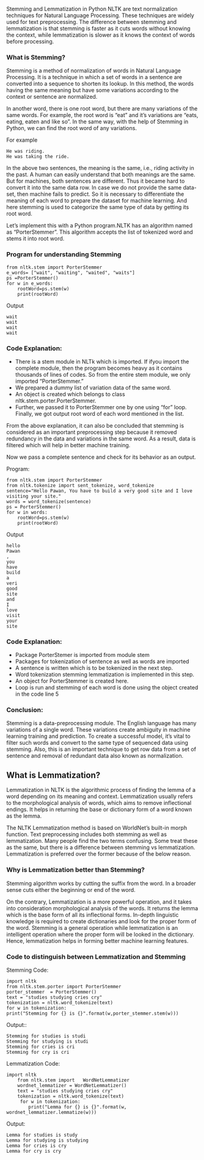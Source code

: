 

Stemming and Lemmatization in Python NLTK are text normalization techniques for Natural Language Processing. These techniques are widely used for text preprocessing. The difference between stemming and lemmatization is that stemming is faster as it cuts words without knowing the context, while lemmatization is slower as it knows the context of words before processing.

### What is Stemming?

Stemming is a method of normalization of words in Natural Language Processing. It is a technique in which a set of words in a sentence are converted into a sequence to shorten its lookup. In this method, the words having the same meaning but have some variations according to the context or sentence are normalized.

In another word, there is one root word, but there are many variations of the same words. For example, the root word is “eat” and it’s variations are “eats, eating, eaten and like so”. In the same way, with the help of Stemming in Python, we can find the root word of any variations.

For example
```
He was riding.	
He was taking the ride.
```

In the above two sentences, the meaning is the same, i.e., riding activity in the past. A human can easily understand that both meanings are the same. But for machines, both sentences are different. Thus it became hard to convert it into the same data row. In case we do not provide the same data-set, then machine fails to predict. So it is necessary to differentiate the meaning of each word to prepare the dataset for machine learning. And here stemming is used to categorize the same type of data by getting its root word.

Let’s implement this with a Python program.NLTK has an algorithm named as “PorterStemmer”. This algorithm accepts the list of tokenized word and stems it into root word.

### Program for understanding Stemming

```
from nltk.stem import PorterStemmer
e_words= ["wait", "waiting", "waited", "waits"]
ps =PorterStemmer()
for w in e_words:
    rootWord=ps.stem(w)
    print(rootWord)
```

Output
```
wait	
wait	
wait	
wait 
```

### Code Explanation:

* There is a stem module in NLTk which is imported. If ifyou import the complete module, then the program becomes heavy as it contains thousands of lines of codes. So from the entire stem module, we only imported “PorterStemmer.”
* We prepared a dummy list of variation data of the same word.
* An object is created which belongs to class nltk.stem.porter.PorterStemmer.
* Further, we passed it to PorterStemmer one by one using “for” loop. Finally, we got output root word of each word mentioned in the list.

From the above explanation, it can also be concluded that stemming is considered as an important preprocessing step because it removed redundancy in the data and variations in the same word. As a result, data is filtered which will help in better machine training.

Now we pass a complete sentence and check for its behavior as an output.

Program:
```
from nltk.stem import PorterStemmer
from nltk.tokenize import sent_tokenize, word_tokenize
sentence="Hello Pawan, You have to build a very good site and I love visiting your site."
words = word_tokenize(sentence)
ps = PorterStemmer()
for w in words:
	rootWord=ps.stem(w)
	print(rootWord)
```

Output

```
hello	
Pawan	
,	
you	
have	
build	
a	
veri	
good	
site	
and	
I	
love	
visit	
your	
site	
```

### Code Explanation:

* Package PorterStemer is imported from module stem
* Packages for tokenization of sentence as well as words are imported
* A sentence is written which is to be tokenized in the next step.
* Word tokenization stemming lemmatization is implemented in this step.
* An object for PorterStemmer is created here.
* Loop is run and stemming of each word is done using the object created in the code line 5


### Conclusion:

Stemming is a data-preprocessing module. The English language has many variations of a single word. These variations create ambiguity in machine learning training and prediction. To create a successful model, it’s vital to filter such words and convert to the same type of sequenced data using stemming. Also, this is an important technique to get row data from a set of sentence and removal of redundant data also known as normalization.


## What is Lemmatization?

Lemmatization in NLTK is the algorithmic process of finding the lemma of a word depending on its meaning and context. Lemmatization usually refers to the morphological analysis of words, which aims to remove inflectional endings. It helps in returning the base or dictionary form of a word known as the lemma.

The NLTK Lemmatization method is based on WorldNet’s built-in morph function. Text preprocessing includes both stemming as well as lemmatization. Many people find the two terms confusing. Some treat these as the same, but there is a difference between stemming vs lemmatization. Lemmatization is preferred over the former because of the below reason.

### Why is Lemmatization better than Stemming?

Stemming algorithm works by cutting the suffix from the word. In a broader sense cuts either the beginning or end of the word.

On the contrary, Lemmatization is a more powerful operation, and it takes into consideration morphological analysis of the words. It returns the lemma which is the base form of all its inflectional forms. In-depth linguistic knowledge is required to create dictionaries and look for the proper form of the word. Stemming is a general operation while lemmatization is an intelligent operation where the proper form will be looked in the dictionary. Hence, lemmatization helps in forming better machine learning features.


### Code to distinguish between Lemmatization and Stemming

Stemming Code:
```
import nltk
from nltk.stem.porter import PorterStemmer
porter_stemmer  = PorterStemmer()
text = "studies studying cries cry"
tokenization = nltk.word_tokenize(text)
for w in tokenization:
print("Stemming for {} is {}".format(w,porter_stemmer.stem(w)))  
```
Output::
```
Stemming for studies is studi
Stemming for studying is studi
Stemming for cries is cri
Stemming for cry is cri
```

Lemmatization Code:
```
import nltk
	from nltk.stem import 	WordNetLemmatizer
	wordnet_lemmatizer = WordNetLemmatizer()
	text = "studies studying cries cry"
	tokenization = nltk.word_tokenize(text)
	 for w in tokenization:
		print("Lemma for {} is {}".format(w, wordnet_lemmatizer.lemmatize(w)))  
```
Output:
```
Lemma for studies is study
Lemma for studying is studying
Lemma for cries is cry
Lemma for cry is cry
```

